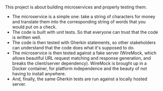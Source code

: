 This project is about building microservices and properly testing them.

- The microservice is a simple one: take a string of characters for money and translate them into the corresponding string of words that you would put on a check.
- The code is built with unit tests. So that everyone can trust that the code is written well.
- The code is then tested with Gherkin statements, so other stakeholders can understand that the code does what it's supposed to do.
- The microservice is then tested against a fake server (WireMock, which allows beautiful URL request matching and response generation, and breaks the client/server dependency).  WireMock is brought up in a Docker container, for platform independence and the beauty of not having to install anywhere.
- And, finally, the same Gherkin tests are run against a locally hosted server.